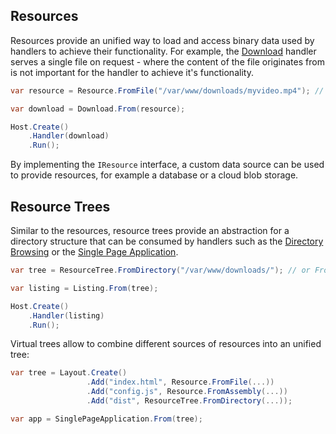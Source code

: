 ﻿## Resources

Resources provide an unified way to load and access binary data used by handlers
to achieve their functionality. For example, the [Download](./downloads) handler
serves a single file on request - where the content of the file originates from
is not important for the handler to achieve it's functionality.

```csharp
var resource = Resource.FromFile("/var/www/downloads/myvideo.mp4"); // or FromString, FromAssembly, ...

var download = Download.From(resource);

Host.Create()
    .Handler(download)
    .Run();
```

By implementing the `IResource` interface, a custom data source can be used to
provide resources, for example a database or a cloud blob storage.

## Resource Trees

Similar to the resources, resource trees provide an abstraction for a directory
structure that can be consumed by handlers such as the [Directory Browsing](./listing)
or the [Single Page Application](./single-page-applications). 

```csharp
var tree = ResourceTree.FromDirectory("/var/www/downloads/"); // or FromAssembly, ...

var listing = Listing.From(tree);

Host.Create()
    .Handler(listing)
    .Run();
```

Virtual trees allow to combine different sources of resources into an unified tree:

```csharp
var tree = Layout.Create()
                 .Add("index.html", Resource.FromFile(...))
                 .Add("config.js", Resource.FromAssembly(...))
                 .Add("dist", ResourceTree.FromDirectory(...));

var app = SinglePageApplication.From(tree);
```
